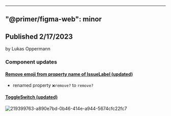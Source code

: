 
---
"@primer/figma-web": minor
---
## Published 2/17/2023
by Lukas Oppermann   

### Component updates
#### [Remove emoji from property name of IssueLabel (updated)](https://www.figma.com/file/GCvY3Qv8czRgZgvl1dG6lp?node-id=10490:36970)
- renamed property `❌remove?` to `remove?`

#### [ToggleSwitch (updated)](https://www.figma.com/file/GCvY3Qv8czRgZgvl1dG6lp/Primer-Web?node-id=13518%3A50189&t=MrwVxOuVu47qG4vw-1)
![219399763-a890e7bd-0b46-414e-a944-5674cfc22fc7](https://user-images.githubusercontent.com/813754/219656846-02c6f967-4c0f-4fcb-801e-fc4899ac22d8.jpg)
